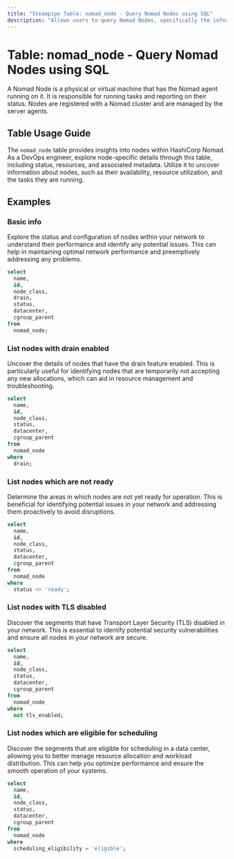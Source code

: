 ```yaml
---
title: "Steampipe Table: nomad_node - Query Nomad Nodes using SQL"
description: "Allows users to query Nomad Nodes, specifically the information about each node registered with a Nomad cluster, providing insights into node status, resources, and metadata."
---
```


# Table: nomad_node - Query Nomad Nodes using SQL

A Nomad Node is a physical or virtual machine that has the Nomad agent running on it. It is responsible for running tasks and reporting on their status. Nodes are registered with a Nomad cluster and are managed by the server agents.

## Table Usage Guide

The `nomad_node` table provides insights into nodes within HashiCorp Nomad. As a DevOps engineer, explore node-specific details through this table, including status, resources, and associated metadata. Utilize it to uncover information about nodes, such as their availability, resource utilization, and the tasks they are running.

## Examples

### Basic info
Explore the status and configuration of nodes within your network to understand their performance and identify any potential issues. This can help in maintaining optimal network performance and preemptively addressing any problems.

```sql
select
  name,
  id,
  node_class,
  drain,
  status,
  datacenter,
  cgroup_parent
from
  nomad_node;
```

### List nodes with drain enabled
Uncover the details of nodes that have the drain feature enabled. This is particularly useful for identifying nodes that are temporarily not accepting any new allocations, which can aid in resource management and troubleshooting.

```sql
select
  name,
  id,
  node_class,
  status,
  datacenter,
  cgroup_parent
from
  nomad_node
where
  drain;
```

### List nodes which are not ready
Determine the areas in which nodes are not yet ready for operation. This is beneficial for identifying potential issues in your network and addressing them proactively to avoid disruptions.

```sql
select
  name,
  id,
  node_class,
  status,
  datacenter,
  cgroup_parent
from
  nomad_node
where
  status <> 'ready';
```

### List nodes with TLS disabled
Discover the segments that have Transport Layer Security (TLS) disabled in your network. This is essential to identify potential security vulnerabilities and ensure all nodes in your network are secure.

```sql
select
  name,
  id,
  node_class,
  status,
  datacenter,
  cgroup_parent
from
  nomad_node
where
  not tls_enabled;
```

### List nodes which are eligible for scheduling
Discover the segments that are eligible for scheduling in a data center, allowing you to better manage resource allocation and workload distribution. This can help you optimize performance and ensure the smooth operation of your systems.

```sql
select
  name,
  id,
  node_class,
  status,
  datacenter,
  cgroup_parent
from
  nomad_node
where
  scheduling_eligibility = 'eligible';
```